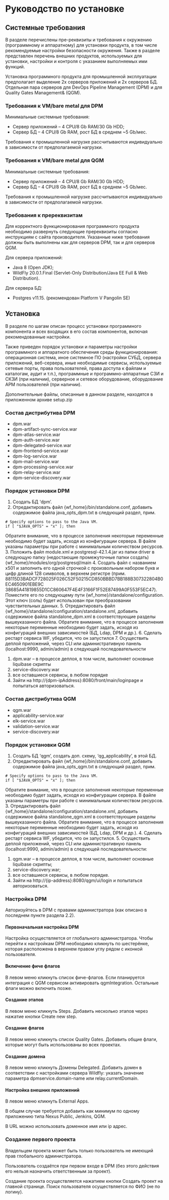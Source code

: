 # Руководство по установке

## Системные требования

В разделе перечислены пре-реквизиты и требования к окружению (программному и аппаратному)
для установки продукта, в том числе рекомендуемые настройки безопасности окружения.
Также в разделе представлен перечень внешних продуктов, используемых для установки,
настройки и контроля с указанием выполняемых ими функций.

Установка программного продукта для промышленной эксплуатации предполагает выделение 2х
серверов приложений и 2х серверов БД. Отдельная пара серверов для DevOps Pipeline Management
(DPM) и для Quality Gates Management& (QGM).

### Требования к VM/bare metal для DPM

Минимальные системные требования:
* Сервер приложений – 4 CPU/8 Gb RAM/30 Gb HDD;
* Сервер БД – 4 CPU/8 Gb RAM, рост БД в среднем ~5 Gb/мес.

Требования к промышленной нагрузке рассчитываются индивидуально в зависимости от
предполагаемой нагрузки.

### Требования к VM/bare metal для QGM

Минимальные системные требования:
* Сервер приложений – 4 CPU/8 Gb RAM/30 Gb HDD;
* Сервер БД – 4 CPU/8 Gb RAM, рост БД в среднем ~5 Gb/мес.

Требования к промышленной нагрузке рассчитываются индивидуально в зависимости от
предполагаемой нагрузки.

### Требования к пререквизитам

Для корректного функционирования программного продукта необходимо развернуть следующие
пререквизиты согласно инструкциям с сайта производителя.
Указанные ниже требования должны быть выполнены как для серверов DPM, так и для серверов
QGM.

Для сервера приложений:
* Java 8 (Open JDK);
* WildFly 20.0.1.Final (Servlet-Only Distribution/Java EE Full & Web Distribution).

Для сервера БД:
* Postgres v11.15. (рекомендован Platform V Pangolin SE)

## Установка

В разделе по шагам описан процесс установки программного компонента и всех входящих в его
состав компонентов, включая рекомендованные настройки.

Также приведен порядок установки и параметры настройки программного и аппаратного
обеспечения среды функционирования: операционная система, иное системное ПО (настройки
СУБД, сервера приложений, веб-сервера, иные необходимые сервисы, используемые сетевые
порты, права пользователей, права доступа к файлам и каталогам, аудит и т.п.), программные и
программно-аппаратные СЗИ и СКЗИ (при наличии), серверное и сетевое оборудование,
оборудование АРМ пользователей (при наличии).

Дополнительные файлы, описанные в данном разделе, находятся в приложенном архиве setup.zip

### Состав дистрибутива DPM

* dpm.war
* dpm-artifact-sync-service.war
* dpm-atlas-service.war
* dpm-auth-service.war
* dpm-delegated-service.war
* dpm-frontend-service.war
* dpm-log-service.war
* dpm-mail-service.war
* dpm-processing-service.war
* dpm-relay-service.war
* dpm-service-discovery.war

### Порядок установки DPM

1. Создать БД ‘dpm’. 
2. Отредактировать файл {wf_home}/bin/standalone.conf, добавить содержимое файла
java_opts_dpm.txt в следующий раздел, прим. 
``` 
# Specify options to pass to the Java VM.
if [ "$JAVA_OPTS" = "x" ]; then
```
Обратите внимание, что в процессе заполнения некоторые переменные необходимо будет задать,
исходя из конфигурации сервера. В файле указаны параметры при работе с минимальным
количеством ресурсов.
3. Положить файл module.xml и postgresql-42.1.4.jar из папки driver в следующую папку
(недостающие промежуточные папки создать) {wf_home}/modules/org/postgresql/main
4. Создать файл с названием x501 и заполнить его одной строчкой с произвольным набором
букв и цифр длиной 128 символов, в верхнем регистре (прим.
88115D3BADCF728025F026C52F50215CD850BBBD7BB188B307322804B0EC4650901EBE9C
38685A41819855D1CC860647F4E4F3166F1F52E87499A0F553F5EC47). Поместите его по
следующему пути {wf_home}/standalone/configuration. Этот ключ (соль) будет использован
при преобразовании чувствительных данных.
5. Отредактировать файл {wf_home}/standalone/configuration/standalone.xml, добавить
содержимое файла standalone_dpm.xml в соответствующие разделы вышеуказанного
файла. Обратите внимание, что в процессе заполнения некоторые переменные необходимо
будет задать, исходя из конфигураций внешних зависимостей (БД, Ldap, DPM и др.).
6. Сделать рестарт сервиса WF, убедится, что он запустился
7. Осуществить деплой приложений, через CLI или административную панель (localhost:9990,
admin/admin) в следующей последовательности
  1. dpm.war – в процессе деплоя, в том числе, выполняет основные liquibase скрипты
  2. service-discovery.war
  3. все оставшиеся сервисы, в любом порядке
8. Зайти на http://{dpm-ipAddress}:8080/front/main/loginpage и попытаться авторизоваться.

### Состав дистрибутива QGM
* qgm.war
* applicability-service.war
* elk-service.war
* validation-service.war
* service-discovery.war

### Порядок установки QGM
1. Создать БД ‘qgm’, создать доп. схему, ‘qg_applicability’, в этой БД.
2. Отредактировать файл {wf_home}/bin/standalone.conf, добавить содержимое файла
java_opts_qgm.txt в следующий раздел, прим.
```
# Specify options to pass to the Java VM.
if [ "$JAVA_OPTS" = "x" ]; then
```
Обратите внимание, что в процессе заполнения некоторые переменные необходимо будет задать,
исходя из конфигурации сервера. В файле указаны параметры при работе с минимальным
количеством ресурсов.
3. Отредактировать файл {wf_home}/standalone/configuration/standalone.xml, добавить
содержимое файла standalone_qgm.xml в соответствующие разделы вышеуказанного
файла. Обратите внимание, что в процессе заполнения некоторые переменные необходимо
будет задать, исходя из конфигураций внешних зависимостей (БД, Ldap, DPM и др.).
4. Сделать рестарт сервиса WF, убедится, что он запустился.
5. Осуществить деплой приложений, через CLI или административную панель (localhost:9990,
admin/admin) в следующей последовательности:
  1. qgm.war – в процессе деплоя, в том числе, выполняет основные liquibase скрипты;
  2. service-discovery.war;
  3. все оставшиеся сервисы, в любом порядке.
6. Зайти на http://{ip-address}:8080/qgm/ui/login и попытаться авторизоваться.

### Настройка DPM

Авторизуйтесь в DPM с правами администратора (как описано в последнем пункте раздела 2.2).

#### Первоначальная настройка DPM

Настройка осуществляется от глобального администратора. Чтобы перейти к настройкам DPM
необходимо кликнуть по шестерёнке, которая расположена в верхнем правом углу рядом с иконкой
пользователя.

#### Включение фиче флагов

В левом меню кликнуть список фиче-флагов.
Если планируется интеграция с QGM сервисом активировать qgmIntegration.
Остальные флаги можно включить позже.

#### Создание этапов

В левом меню кликнуть Steps.
Добавить несколько этапов через нажатие кнопки Create new step.

#### Создание флагов

В левом меню кликнуть список Quality Gates.
Добавить общие флаги, которые могут быть использованы во всех проектах.

#### Создание домена

В левом меню кликнуть Домены Delegated.
Добавить домен в соответствии с настройками сервера Wildfly: указать значение параметра dpmservice.domain-name или relay.currentDomain.

#### Настройка внешних приложений

В левом меню кликнуть External Apps.

В общем случае требуется добавить как минимум по одному приложению типа Nexus Public, Jenkins,
QGM.

В URL можно использовать доменное имя или ip адрес.

### Создание первого проекта

Владельцем проекта может быть только пользователь не имеющий прав глобального
администратора.

Пользователь создаётся при первом входе в DPM (без этого действия его нельзя назначить
ответственным за проект).

Создание проекта осуществляется нажатием кнопки Создать проект на главной странице.
Поиск пользователя осуществляется по ФИО (не по логину).
